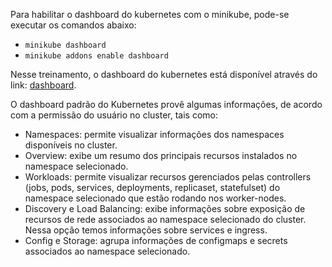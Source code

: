 Para habilitar o dashboard do kubernetes com o minikube, pode-se executar os comandos abaixo:
- `minikube dashboard`
- `minikube addons enable dashboard`

Nesse treinamento, o dashboard do kubernetes está disponível através do link: [dashboard](https://[[HOST_SUBDOMAIN]]-30000-[[KATACODA_HOST]].environments.katacoda.com/).

O dashboard padrão do Kubernetes provê algumas informações, de acordo com a permissão do usuário no cluster, tais como:
- Namespaces: permite visualizar informações dos namespaces disponíveis no cluster.
- Overview: exibe um resumo dos principais recursos instalados no namespace selecionado.
- Workloads: permite visualizar recursos gerenciados pelas controllers (jobs, pods, services, deployments, replicaset, statefulset) do namespace selecionado que estão rodando nos worker-nodes.
- Discovery e Load Balancing: exibe informações sobre exposição de recursos de rede associados ao namespace selecionado do cluster. Nessa opção temos informações sobre services e ingress.
- Config e Storage: agrupa informações de configmaps e secrets associados ao namespace selecionado.
